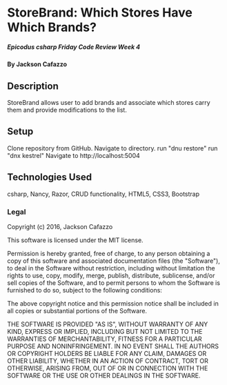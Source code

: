 # StoreBrand: Which Stores Have Which Brands?
##### Epicodus csharp Friday Code Review Week 4

#### By Jackson Cafazzo


## Description

StoreBrand allows user to add brands and associate which stores carry them and provide modifications to the list.

## Setup

Clone repository from GitHub.
Navigate to directory.
run "dnu restore"
run "dnx kestrel"
Navigate to http://localhost:5004

## Technologies Used

csharp, Nancy, Razor, CRUD functionality, HTML5, CSS3, Bootstrap

### Legal

Copyright (c) 2016, Jackson Cafazzo

This software is licensed under the MIT license.

Permission is hereby granted, free of charge, to any person obtaining a copy of this software and associated documentation files (the "Software"), to deal in the Software without restriction, including without limitation the rights to use, copy, modify, merge, publish, distribute, sublicense, and/or sell copies of the Software, and to permit persons to whom the Software is furnished to do so, subject to the following conditions:

The above copyright notice and this permission notice shall be included in all copies or substantial portions of the Software.

THE SOFTWARE IS PROVIDED "AS IS", WITHOUT WARRANTY OF ANY KIND, EXPRESS OR IMPLIED, INCLUDING BUT NOT LIMITED TO THE WARRANTIES OF MERCHANTABILITY, FITNESS FOR A PARTICULAR PURPOSE AND NONINFRINGEMENT. IN NO EVENT SHALL THE AUTHORS OR COPYRIGHT HOLDERS BE LIABLE FOR ANY CLAIM, DAMAGES OR OTHER LIABILITY, WHETHER IN AN ACTION OF CONTRACT, TORT OR OTHERWISE, ARISING FROM, OUT OF OR IN CONNECTION WITH THE SOFTWARE OR THE USE OR OTHER DEALINGS IN THE SOFTWARE.
